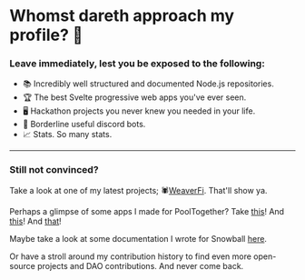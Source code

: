 # Whomst dareth approach my profile? :anger:

### Leave immediately, lest you be exposed to the following:

- :books: Incredibly well structured and documented Node.js repositories.
- :trophy: The best Svelte progressive web apps you've ever seen.
- :desktop_computer: Hackathon projects you never knew you needed in your life.
- :robot: Borderline useful discord bots.
- :chart_with_upwards_trend: Stats. So many stats.

---

### Still not convinced?

Take a look at one of my latest projects; :spider:[WeaverFi](https://github.com/WeaverFi). That'll show ya.

Perhaps a glimpse of some apps I made for PoolTogether? Take [this](https://github.com/Ncookiez/pooltogether-stats)! And [this](https://github.com/Ncookiez/pooltogether-multidelegator-preview)! And [that](https://github.com/Ncookiez/pool-prize-sims)!

Maybe take a look at some documentation I wrote for Snowball [here](https://docs.snowball.network).

Or have a stroll around my contribution history to find even more open-source projects and DAO contributions. And never come back.
